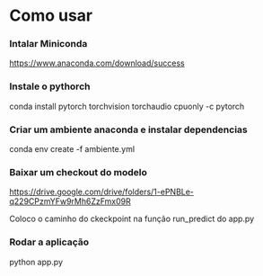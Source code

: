 # Como usar

### Intalar Miniconda

https://www.anaconda.com/download/success

### Instale o pythorch

conda install pytorch torchvision torchaudio cpuonly -c pytorch

### Criar um ambiente anaconda e instalar dependencias

conda env create -f ambiente.yml

### Baixar um checkout do modelo

https://drive.google.com/drive/folders/1-ePNBLe-q229CPzmYFw9rMh6ZzFmx09R

Coloco o caminho do ckeckpoint na função run_predict do app.py

### Rodar a aplicação

python app.py